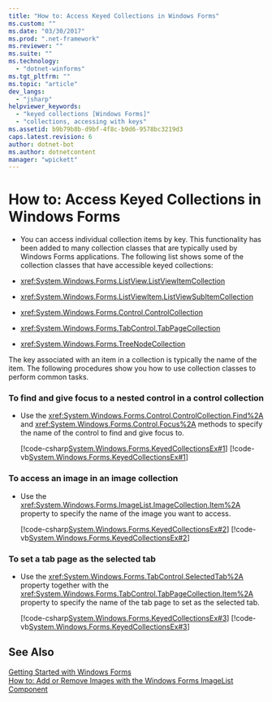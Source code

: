 ```yaml
---
title: "How to: Access Keyed Collections in Windows Forms"
ms.custom: ""
ms.date: "03/30/2017"
ms.prod: ".net-framework"
ms.reviewer: ""
ms.suite: ""
ms.technology: 
  - "dotnet-winforms"
ms.tgt_pltfrm: ""
ms.topic: "article"
dev_langs: 
  - "jsharp"
helpviewer_keywords: 
  - "keyed collections [Windows Forms]"
  - "collections, accessing with keys"
ms.assetid: b9b79b8b-d9bf-4f8c-b9d6-9578bc3219d3
caps.latest.revision: 6
author: dotnet-bot
ms.author: dotnetcontent
manager: "wpickett"
---
```

# How to: Access Keyed Collections in Windows Forms
-   You can access individual collection items by key. This functionality has been added to many collection classes that are typically used by Windows Forms applications. The following list shows some of the collection classes that have accessible keyed collections:  
  
-   <xref:System.Windows.Forms.ListView.ListViewItemCollection>  
  
-   <xref:System.Windows.Forms.ListViewItem.ListViewSubItemCollection>  
  
-   <xref:System.Windows.Forms.Control.ControlCollection>  
  
-   <xref:System.Windows.Forms.TabControl.TabPageCollection>  
  
-   <xref:System.Windows.Forms.TreeNodeCollection>  
  
 The key associated with an item in a collection is typically the name of the item. The following procedures show you how to use collection classes to perform common tasks.  
  
### To find and give focus to a nested control in a control collection  
  
-   Use the <xref:System.Windows.Forms.Control.ControlCollection.Find%2A> and <xref:System.Windows.Forms.Control.Focus%2A> methods to specify the name of the control to find and give focus to.  
  
     [!code-csharp[System.Windows.Forms.KeyedCollectionsEx#1](../../../samples/snippets/csharp/VS_Snippets_Winforms/System.Windows.Forms.KeyedCollectionsEx/CS/Form1.cs#1)]
     [!code-vb[System.Windows.Forms.KeyedCollectionsEx#1](../../../samples/snippets/visualbasic/VS_Snippets_Winforms/System.Windows.Forms.KeyedCollectionsEx/VB/Form1.vb#1)]  
  
### To access an image in an image collection  
  
-   Use the <xref:System.Windows.Forms.ImageList.ImageCollection.Item%2A> property to specify the name of the image you want to access.  
  
     [!code-csharp[System.Windows.Forms.KeyedCollectionsEx#2](../../../samples/snippets/csharp/VS_Snippets_Winforms/System.Windows.Forms.KeyedCollectionsEx/CS/Form1.cs#2)]
     [!code-vb[System.Windows.Forms.KeyedCollectionsEx#2](../../../samples/snippets/visualbasic/VS_Snippets_Winforms/System.Windows.Forms.KeyedCollectionsEx/VB/Form1.vb#2)]  
  
### To set a tab page as the selected tab  
  
-   Use the <xref:System.Windows.Forms.TabControl.SelectedTab%2A> property together with the <xref:System.Windows.Forms.TabControl.TabPageCollection.Item%2A> property to specify the name of the tab page to set as the selected tab.  
  
     [!code-csharp[System.Windows.Forms.KeyedCollectionsEx#3](../../../samples/snippets/csharp/VS_Snippets_Winforms/System.Windows.Forms.KeyedCollectionsEx/CS/Form1.cs#3)]
     [!code-vb[System.Windows.Forms.KeyedCollectionsEx#3](../../../samples/snippets/visualbasic/VS_Snippets_Winforms/System.Windows.Forms.KeyedCollectionsEx/VB/Form1.vb#3)]  
  
## See Also  
 [Getting Started with Windows Forms](../../../docs/framework/winforms/getting-started-with-windows-forms.md)   
 [How to: Add or Remove Images with the Windows Forms ImageList Component](../../../docs/framework/winforms/controls/how-to-add-or-remove-images-with-the-windows-forms-imagelist-component.md)
